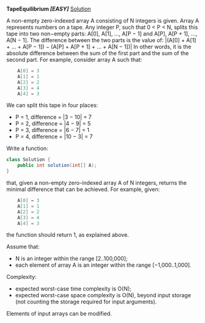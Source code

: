 __TapeEquilibrium *[EASY]*__		[Solution](../Codility/src/train/time_complexity/TapeEquilibrium.java)

A non-empty zero-indexed array A consisting of N integers is given. Array A represents numbers on a tape.
Any integer P, such that 0 < P < N, splits this tape into two non−empty parts: A[0], A[1], ..., A[P − 1] and A[P], A[P + 1], ..., A[N − 1].
The difference between the two parts is the value of: |(A[0] + A[1] + ... + A[P − 1]) − (A[P] + A[P + 1] + ... + A[N − 1])|
In other words, it is the absolute difference between the sum of the first part and the sum of the second part.
For example, consider array A such that:
```java
	A[0] = 3
	A[1] = 1
	A[2] = 2
	A[3] = 4
	A[4] = 3  
```	
We can split this tape in four places:

+ P = 1, difference = |3 − 10| = 7 
+ P = 2, difference = |4 − 9| = 5 
+ P = 3, difference = |6 − 7| = 1
+ P = 4, difference = |10 − 3| = 7 

Write a function:

```java
class Solution {
	public int solution(int[] A);
}
```
that, given a non-empty zero-indexed array A of N integers, returns the minimal difference that can be achieved.
For example, given:
```java
	A[0] = 3
	A[1] = 1
	A[2] = 2
	A[3] = 4
	A[4] = 3
``` 
the function should return 1, as explained above.

Assume that:

+ N is an integer within the range [2..100,000];
+ each element of array A is an integer within the range [−1,000..1,000].

Complexity:

+ expected worst-case time complexity is O(N);
+ expected worst-case space complexity is O(N), beyond input storage (not counting the storage required for input arguments).

Elements of input arrays can be modified.